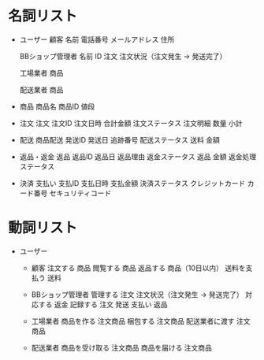 # 名詞リスト
- ユーザー
    顧客
        名前
        電話番号
        メールアドレス
        住所

    BBショップ管理者
        名前
        ID
        注文
        注文状況（注文発生 → 発送完了）


    工場業者
        商品

    配送業者
        商品

- 商品
    商品名
    商品ID
    値段
    

- 注文
    注文
        注文ID
        注文日時
        合計金額
        注文ステータス
    注文明細
        数量
        小計

- 配送
    商品配送
        発送ID
        発送日
        追跡番号
        配送ステータス
    送料
        金額

- 返品・返金
    返品
        返品ID
        返品日
        返品理由
        返金ステータス
    返品
        金額
        返金処理ステータス

- 決済
    支払い
        支払ID
        支払日時
        支払金額
        決済ステータス
    クレジットカード
        カード番号
        セキュリティコード


# 動詞リスト
- ユーザー 
    - 顧客
        注文する
            商品
        閲覧する
            商品
        返品する
            商品（10日以内）
        送料を支払う
            送料

    - BBショップ管理者
        管理する
            注文
            注文状況（注文発生 → 発送完了）
        対応する
            返金
        記録する
            注文
            発送
            支払い
            返品

    - 工場業者
        商品を作る
            注文商品
        梱包する
            注文商品
        配送業者に渡す
            注文商品

    - 配送業者
        商品を受け取る
            注文商品
        商品を届ける
            注文商品